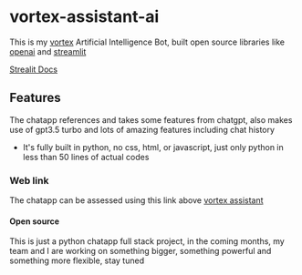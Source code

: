 # vortex-assistant-ai

This is my [vortex](https://github.com/vortex-hue) Artificial Intelligence Bot, built open source libraries like [openai](https://platform.openai.com) and [streamlit](https://streamlit.io)

[Strealit Docs](https://docs.streamlit.io/knowledge-base/tutorials/build-conversational-apps)

## Features
 The chatapp references and takes some features from chatgpt, also makes use of gpt3.5 turbo and lots of amazing features including chat history

 - It's fully built in python, no css, html, or javascript, just only python in less than 50 lines of actual codes


 ### Web link
  The chatapp can be assessed using this link above
  [vortex assistant](https://chat.vortex-exchange.com)

#### Open source
This is just a python chatapp full stack project, in the coming months, my team and I are working on something bigger, something powerful and something more flexible, stay tuned